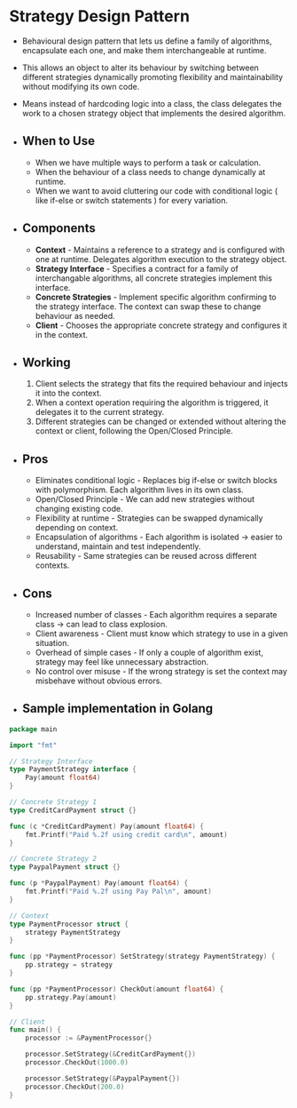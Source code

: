 # Strategy Design Pattern
- Behavioural design pattern that lets us define a family of algorithms, encapsulate each one, and make them interchangeable at runtime.
- This allows an object to alter its behaviour by switching between different strategies dynamically promoting flexibility and maintainability without modifying its own code.
- Means instead of hardcoding logic into a class, the class delegates the work to a chosen strategy object that implements the desired algorithm.

- ## When to Use
	- When we have multiple ways to perform a task or calculation.
	- When the behaviour of a class needs to change dynamically at runtime.
	- When we want to avoid cluttering our code with conditional logic ( like if-else or switch statements ) for every variation.

- ## Components
	- **Context** - Maintains a reference to a strategy and is configured with one at runtime. Delegates algorithm execution to the strategy object.
	- **Strategy Interface** - Specifies a contract for a family of interchangable algorithms, all concrete strategies implement this interface.
	- **Concrete Strategies** - Implement specific algorithm confirming to the strategy interface. The context can swap these to change behaviour as needed.
	- **Client** - Chooses the appropriate concrete strategy and configures it in the context.

- ## Working
	1. Client selects the strategy that fits the required behaviour and injects it into the context.
	2. When a context operation requiring the algorithm is triggered, it delegates it to the current strategy.
	3. Different strategies can be changed or extended without altering the context or client, following the Open/Closed Principle.

- ## Pros
	- Eliminates conditional logic - Replaces big if-else or switch blocks with polymorphism. Each algorithm lives in its own class.
	- Open/Closed Principle - We can add new strategies without changing existing code.
	- Flexibility at runtime - Strategies can be swapped dynamically depending on context.
	- Encapsulation of algorithms - Each algorithm is isolated -> easier to understand, maintain and test independently.
	- Reusability - Same strategies can be reused across different contexts.

- ## Cons
	- Increased number of classes - Each algorithm requires a separate class -> can lead to class explosion.
	- Client awareness - Client must know which strategy to use in a given situation.
	- Overhead of simple cases - If only a couple of algorithm exist, strategy may feel like unnecessary abstraction.
	- No control over misuse - If the wrong strategy is set the context may misbehave without obvious errors.

- ## Sample implementation in Golang

```go
package main

import "fmt"

// Strategy Interface
type PaymentStrategy interface {
	Pay(amount float64)
}

// Concrete Strategy 1
type CreditCardPayment struct {}

func (c *CreditCardPayment) Pay(amount float64) {
	fmt.Printf("Paid %.2f using credit card\n", amount)
}

// Concrete Strategy 2
type PaypalPayment struct {}

func (p *PaypalPayment) Pay(amount float64) {
	fmt.Printf("Paid %.2f using Pay Pal\n", amount)
}

// Context
type PaymentProcessor struct {
	strategy PaymentStrategy
}

func (pp *PaymentProcessor) SetStrategy(strategy PaymentStrategy) {
	pp.strategy = strategy
}

func (pp *PaymentProcessor) CheckOut(amount float64) {
	pp.strategy.Pay(amount)
}

// Client
func main() {
	processor := &PaymentProcessor{}

	processor.SetStrategy(&CreditCardPayment{})
	processor.CheckOut(1000.0)

	processor.SetStrategy(&PaypalPayment{})
	processor.CheckOut(200.0)
}
```
